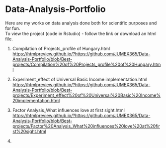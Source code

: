 # Data-Analysis-Portfolio
Here are my works on data analysis done both for scientific purposes and for fun.   
To view the project (code in Rstudio) - follow the link or download an html file.

1) Compilation of Projects_profile of Hungary.html   
   https://htmlpreview.github.io/?https://github.com/JUMEX365/Data-Analysis-Portfolio/blob/Best-projects/Compilation%20of%20Projects_profile%20of%20Hungary.html

2) Experiment_effect of Universal Basic Income implementation.html   
   https://htmlpreview.github.io/?https://github.com/JUMEX365/Data-Analysis-Portfolio/blob/Best-projects/Experiment_effect%20of%20Universal%20Basic%20Income%20implementation.html

3) Factor Analysis_What influences love at first sight.html
   https://htmlpreview.github.io/?https://github.com/JUMEX365/Data-Analysis-Portfolio/blob/Best-projects/Factor%20Analysis_What%20influences%20love%20at%20first%20sight.html

4) 
   
